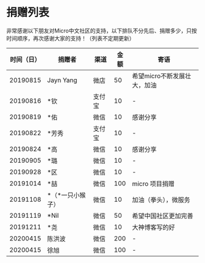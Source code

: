 # 捐赠列表

非常感谢以下朋友对Micro中文社区的支持，以下排队不分先后、捐赠多少，只按时间顺序，再次感谢大家的支持！（列表不定期更新）

|时间（日）|捐赠者|渠道|金额|寄语|
|---|---|---|---|---|
20190815|Jayn Yang|微店|50|希望micro不断发展壮大，加油|
20190816|*钦|支付宝|10|-|
20190819|*佑|微信|10|感谢分享|
20190822|*芳秀|支付宝|10|-|
20190824|*高|微信|10|感谢分享|
20190905|*璐|微信|10|-||
20190928|*区|微信|10|-||
20191014|*喆|微信|100|micro 项目捐赠|
20191108|*（*一只小猴子）|微信|10|加油（拳头），微服务|
20191119|*Nil|微信|50|希望中国社区更加完善|
20191211|*尧|微信|10|大神博客写的好|
20200415|陈洪波|微信|200|-|
20200415|徐旭|微信|100|-|
